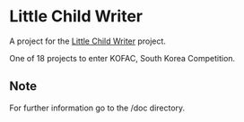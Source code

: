 # Little Child Writer

A project for the [Little Child Writer](https://littlechildwriter.web.app) project.

One of 18 projects to enter KOFAC, South Korea Competition.

## Note

For further information go to the /doc directory.
